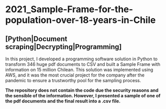 # 2021_Sample-Frame-for-the-population-over-18-years-in-Chile
## [Python|Document scraping|Decrypting|Programming]

In this project, I developed a programming software solution in Python to transform 346 huge pdf documents to CSV and built a Sample Frame with information on 15 million Chilean. This solution was implemented using AWS, and it was the most crucial project for the company after the pandemic to ensure a trustworthy pool for the sampling process.

__The repository does not contain the code due the security reasons and the sensible of the information. However, I presented a sample of one of the pdf documents and the final result into a .csv file.__
